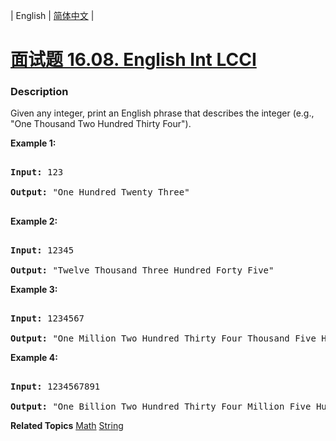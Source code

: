 | English | [简体中文](README.md) |

# [面试题 16.08. English Int LCCI](https://leetcode-cn.com/problems/english-int-lcci)
 ### Description
<p>Given any integer, print an English phrase that describes the integer (e.g., &quot;One Thousand Two Hundred Thirty Four&quot;).</p>

<p><strong>Example 1:</strong></p>

<pre>
<strong>Input:</strong> 123
<strong>Output:</strong> &quot;One Hundred Twenty Three&quot;
</pre>

<p><strong>Example 2:</strong></p>

<pre>
<strong>Input:</strong> 12345
<strong>Output:</strong> &quot;Twelve Thousand Three Hundred Forty Five&quot;</pre>

<p><strong>Example 3:</strong></p>

<pre>
<strong>Input:</strong> 1234567
<strong>Output:</strong> &quot;One Million Two Hundred Thirty Four Thousand Five Hundred Sixty Seven&quot;</pre>

<p><strong>Example 4:</strong></p>

<pre>
<strong>Input:</strong> 1234567891
<strong>Output:</strong> &quot;One Billion Two Hundred Thirty Four Million Five Hundred Sixty Seven Thousand Eight Hundred Ninety One&quot;</pre>

**Related Topics**  [Math](https://leetcode-cn.com/tag/math) [String](https://leetcode-cn.com/tag/string) 